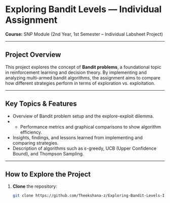 #  Exploring Bandit Levels — Individual Assignment

**Course:** SNP Module (2nd Year, 1st Semester – Individual Labsheet Project)

---

##  Project Overview

This project explores the concept of **Bandit problems**, a foundational topic in reinforcement learning and decision theory. By implementing and analyzing multi-armed bandit algorithms, the assignment aims to compare how different strategies perform in terms of exploration vs. exploitation.

---


##  Key Topics & Features

- Overview of Bandit problem setup and the explore-exploit dilemma.
- - Performance metrics and graphical comparisons to show algorithm efficiency.
- Insights, findings, and lessons learned from implementing and comparing strategies.
- Description of algorithms such as ε-greedy, UCB (Upper Confidence Bound), and Thompson Sampling.

---

##  How to Explore the Project

1. **Clone** the repository:
   ```bash
   git clone https://github.com/Theekshana-z/Exploring-Bandit-Levels-Individual-Assignment.git
